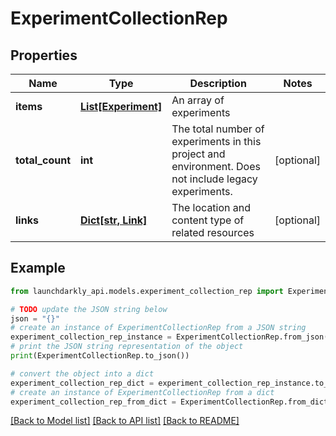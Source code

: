 # ExperimentCollectionRep


## Properties

Name | Type | Description | Notes
------------ | ------------- | ------------- | -------------
**items** | [**List[Experiment]**](Experiment.md) | An array of experiments | 
**total_count** | **int** | The total number of experiments in this project and environment. Does not include legacy experiments. | [optional] 
**links** | [**Dict[str, Link]**](Link.md) | The location and content type of related resources | [optional] 

## Example

```python
from launchdarkly_api.models.experiment_collection_rep import ExperimentCollectionRep

# TODO update the JSON string below
json = "{}"
# create an instance of ExperimentCollectionRep from a JSON string
experiment_collection_rep_instance = ExperimentCollectionRep.from_json(json)
# print the JSON string representation of the object
print(ExperimentCollectionRep.to_json())

# convert the object into a dict
experiment_collection_rep_dict = experiment_collection_rep_instance.to_dict()
# create an instance of ExperimentCollectionRep from a dict
experiment_collection_rep_from_dict = ExperimentCollectionRep.from_dict(experiment_collection_rep_dict)
```
[[Back to Model list]](../README.md#documentation-for-models) [[Back to API list]](../README.md#documentation-for-api-endpoints) [[Back to README]](../README.md)



